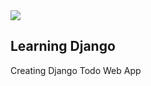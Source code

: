 <img src="https://codeinstitute.s3.amazonaws.com/fullstack/ci_logo_small.png" style="margin: 0;">

## Learning Django

Creating Django Todo Web App
